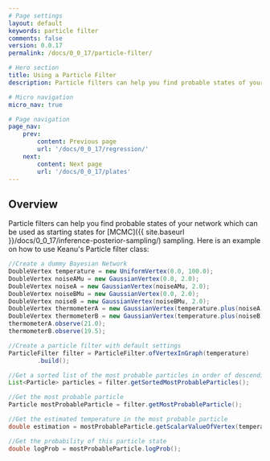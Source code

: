 ```yaml
---
# Page settings
layout: default
keywords: particle filter
comments: false
version: 0.0.17
permalink: /docs/0_0_17/particle-filter/

# Hero section
title: Using a Particle Filter
description: Particle filters can help you find probable states of your network

# Micro navigation
micro_nav: true

# Page navigation
page_nav:
    prev:
        content: Previous page
        url: '/docs/0_0_17/regression/'
    next: 
        content: Next page
        url: '/docs/0_0_17/plates'
---
```


## Overview
Particle filters can help you find probable states of your network which can be used as starting states for [MCMC]({{ site.baseurl }}/docs/0_0_17/inference-posterior-sampling/) sampling. 
Here is an example on how to use Keanu's Particle filter class:

```java
//Create a dummy Bayesian Network
DoubleVertex temperature = new UniformVertex(0.0, 100.0);
DoubleVertex noiseAMu = new GaussianVertex(0.0, 2.0);
DoubleVertex noiseA = new GaussianVertex(noiseAMu, 2.0);
DoubleVertex noiseBMu = new GaussianVertex(0.0, 2.0);
DoubleVertex noiseB = new GaussianVertex(noiseBMu, 2.0);
DoubleVertex thermometerA = new GaussianVertex(temperature.plus(noiseA), 1.0);
DoubleVertex thermometerB = new GaussianVertex(temperature.plus(noiseB), 1.0);
thermometerA.observe(21.0);
thermometerB.observe(19.5);

//Create a particle filter with default settings
ParticleFilter filter = ParticleFilter.ofVertexInGraph(temperature)
        .build();

//Get a sorted list of the most probable particles in order of descending probability
List<Particle> particles = filter.getSortedMostProbableParticles();

//Get the most probable particle
Particle mostProbableParticle = filter.getMostProbableParticle();

//Get the estimated temperature in the most probable particle
double estimation = mostProbableParticle.getScalarValueOfVertex(temperature);

//Get the probability of this particle state
double logProb = mostProbableParticle.logProb();
```